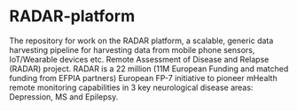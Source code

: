 # RADAR-platform
The repository for work on the RADAR platform, a scalable, generic data harvesting pipeline for harvesting data from mobile phone sensors, IoT/Wearable devices etc.  Remote Assessment of Disease and Relapse (RADAR) project. RADAR is a 22 million (11M European Funding and matched funding from EFPIA partners) European FP-7 initiative to pioneer mHealth remote monitoring capabilities in 3 key neurological disease areas: Depression, MS and Epilepsy.
